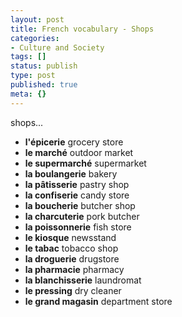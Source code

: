 ```yaml
---
layout: post
title: French vocabulary - Shops
categories:
- Culture and Society
tags: []
status: publish
type: post
published: true
meta: {}
---
```

shops...
<ul>
	<li><strong>l'épicerie</strong> grocery store</li>
	<li><strong>le marché</strong> outdoor market</li>
	<li><strong>le supermarché</strong> supermarket</li>
	<li><strong>la boulangerie</strong> bakery</li>
	<li><strong>la pâtisserie</strong> pastry shop</li>
	<li><strong>la confiserie</strong> candy store</li>
	<li><strong>la boucherie</strong> butcher shop</li>
	<li><strong>la charcuterie</strong> pork butcher</li>
	<li><strong>la poissonnerie</strong> fish store</li>
	<li><strong>le kiosque</strong> newsstand</li>
	<li><strong>le tabac</strong> tobacco shop</li>
	<li><strong>la droguerie</strong> drugstore</li>
	<li><strong>la pharmacie</strong> pharmacy</li>
	<li><strong>la blanchisserie</strong> laundromat</li>
	<li><strong>le pressing</strong> dry cleaner</li>
	<li><strong>le grand magasin</strong> department store</li>
</ul>
